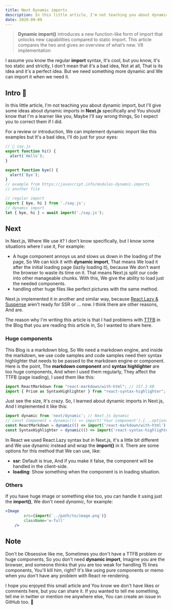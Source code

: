 ```yaml
---
title: Next Dynamic imports
description: In this little article, I'm not teaching you about dynamic import, but I'll give some ideas about dynamic imports in Next.js specifically ...
date: 2020-09-09
---
```

> **Dynamic import()** introduces a new function-like form of import that unlocks new capabilities compared to static import. This article compares the two and gives an overview of what’s new. V8 implementation

  

I assume you know the regular **import** syntax, It's cool, but you know, it's too static and strictly, I don't mean that it's a bad idea, Not at all, That is its idea and it's a perfect idea. But we need something more dynamic and We can import it when we need it.

## Intro 👋

In this little article, I'm not teaching you about dynamic import, but I'll give some ideas about dynamic imports in **Next.js** specifically and You should know that I'm a learner like you, Maybe I'll say wrong things, So I expect you to correct them if I did.

For a review or introduction, We can implement dynamic import like this examples but It's a bad idea, I'll do just for your eyes: 
```jsx
// 📁 say.js
export function hi() {
  alert(`Hello`);
}

export function bye() {
  alert(`Bye`);
}
// example from https://javascript.info/modules-dynamic-imports
// another file

// regular import 
import { bye, hi } from './say.js';
// dynamic import  
let { bye, hi } = await import('./say.js');
```


## Next
In Next.js, Where We use it? I don't know specifically, but I know some situations where I use it, For example: 

* A huge component annoys us and slows us down in the loading of the page, So We can kick it with **dynamic import**, That means We load it after the initial loading page (lazily loading it), because We don't want the browser to waste its time on it. That means Next.js split our code into other manageable chunks. With this, We give the ability to load just the needed components.
* handling other huge files like perfect pictures with the same method.

Next.js implemented it in another and similar way, because [React.Lazy & Suspense](https://reactjs.org/docs/code-splitting.html) aren't ready for SSR or ... now. I think there are other reasons, And are.

The reason why I'm writing this article is that I had problems with [TTFB](https://web.dev/time-to-first-byte/) in the Blog that you are reading this article in, So I wanted to share here. 

### Huge components
This Blog is a markdown blog, So We need a markdown engine, and inside the markdown, we use code samples and code samples need their syntax highlighter that needs to be passed to the markdown engine or component. Here is the point, The **markdown component** and **syntax highlighter** are too huge components, And when I used them regularly, They affect the TTFB (page loading), I used them like this: 

```jsx
import ReactMarkdown from "react-markdown/with-html"; // 157.2 KB
import { Prism as SyntaxHighlighter } from "react-syntax-highlighter"; // 495.1 KB
```
Just see the size, It's crazy.
So, I learned about dynamic imports in Next.js, And I implemented it like this: 
```jsx
import dynamic from 'next/dynamic'; // Next.js dynamic
// const Component = dynamic(() => import('Your component'),{...options})
const ReactMarkdown = dynamic(() => import('react-markdown/with-html'), { loading: () => '🐞...' });
const SyntaxHighlighter = dynamic(() => import('react-syntax-highlighter/dist/cjs/prism'));
```
In React we used React.Lazy syntax but in Next.js, it's a little bit different and We use dynamic instead and wrap the **import()** in it. There are some options for this method that We can use, like:

* **ssr**: Default is true, And if you make it false, the component will be handled in the client-side.
* **loading**: Show something when the component is in loading situation.

### Others
If you have huge image or something else too, you can handle it using just the **import()**, We don't need *dynamic*, for example:

```jsx
<Image
        src={import(`../path/to/image.png`)}
        className='w-full'
    />
```
## Note 
Don't be Obsessive like me, Sometimes you don't have a TTFB problem or huge components, So you don't need **dynamic import**, Imagine you are the browser, and someone thinks that you are too weak for handling 15 lines components, You'll kill him, right?
It's like using pure components or memo when you don't have any problem with React re-rendering.

I hope you enjoyed this small article and You know we don't have likes or comments here, but you can share it. If you wanted to tell me something, tell me in twitter or mention me anywhere else, You can create an issue in GitHub too. 🐞
